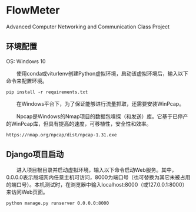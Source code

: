 # FlowMeter

Advanced Computer Networking and Communication Class Project

## 环境配置

OS: Windows 10

&emsp;&emsp;使用conda或viturlenv创建Python虚拟环境，启动该虚拟环境后，输入以下命令来配置环境。

    pip install -r requirements.txt

&emsp;&emsp;在Windows平台下，为了保证能够进行流量抓取，还需要安装WinPcap。

&emsp;&emsp;Npcap是Windows的Nmap项目的数据包嗅探（和发送）库。它基于已停产的WinPcap库，但具有提高的速度，可移植性，安全性和效率。

    https://nmap.org/npcap/dist/npcap-1.31.exe

## Django项目启动

&emsp;&emsp;进入项目根目录并启动虚拟环境，输入以下命令启动Web服务。其中，0.0.0.0表示局域网内任意主机可访问，8000为端口号（也可替换为其它未被占用的端口号）。本机测试时，在浏览器中输入localhost:8000（或127.0.0.1:8000）来访问Web页面。

    python manage.py runserver 0.0.0.0:8000